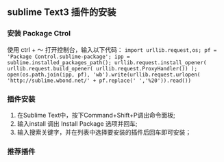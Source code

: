 ## sublime Text3 插件的安装

### 安装 Package Ctrol

使用 ctrl + ～ 打开控制台，输入以下代码：
`import urllib.request,os; pf = 'Package Control.sublime-package'; ipp = sublime.installed_packages_path(); urllib.request.install_opener( urllib.request.build_opener( urllib.request.ProxyHandler()) ); open(os.path.join(ipp, pf), 'wb').write(urllib.request.urlopen( 'http://sublime.wbond.net/' + pf.replace(' ','%20')).read())`

### 插件安装

1. 在Sublime Text中，按下Command+Shift+P调出命令面板; 
2. 输入install 调出 Install Package 选项并回车; 
3. 输入搜索关键字，并在列表中选择要安装的插件后回车即可安装；

### 推荐插件


